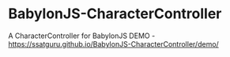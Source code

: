 # BabylonJS-CharacterController
A CharacterController for BabylonJS
DEMO - https://ssatguru.github.io/BabylonJS-CharacterController/demo/
